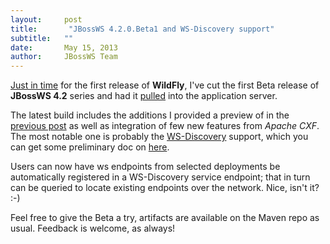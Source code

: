 ```yaml
---
layout:     post
title:       "JBossWS 4.2.0.Beta1 and WS-Discovery support"
subtitle:   ""
date:       May 15, 2013
author:     JBossWS Team
---
```



[Just in time](http://lists.jboss.org/pipermail/wildfly-dev/2013-May/000062.html) for the first release of **WildFly**, I&#39;ve cut the first Beta release of **JBossWS 4.2** series and had it [pulled](https://github.com/wildfly/wildfly/pull/4501) into the application server.  

The latest build includes the additions I provided a preview of in the [previous post](http://jbossws.blogspot.it/2013/04/jbossws-42-feature-preview.html) as well as integration of few new features from _Apache CXF_. The most notable one is probably the [WS-Discovery](http://docs.oasis-open.org/ws-dd/discovery/1.1/os/wsdd-discovery-1.1-spec-os.html) support, which you can get some preliminary doc on [here](https://docs.jboss.org/author/display/JBWS/WS-Discovery).  

Users can now have ws endpoints from selected deployments be automatically registered in a WS-Discovery service endpoint; that in turn can be queried to locate existing endpoints over the network. Nice, isn&#39;t it? :-)  

Feel free to give the Beta a try, artifacts are available on the Maven repo as usual. Feedback is welcome, as always!  





